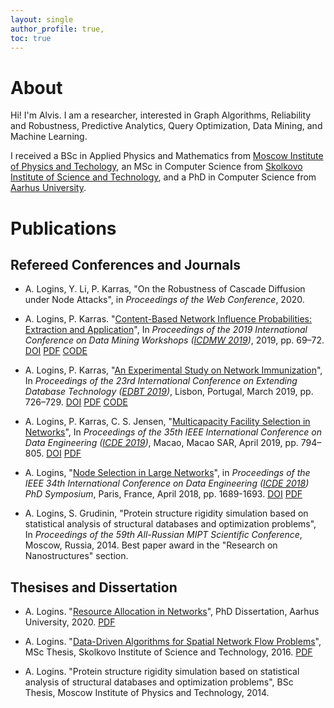 ```yaml
---
layout: single
author_profile: true,
toc: true
---
```

# About
Hi! I'm Alvis. I am a researcher, interested in Graph Algorithms, Reliability and Robustness, Predictive Analytics, Query Optimization, Data Mining, and Machine Learning. 

I received a BSc in Applied Physics and Mathematics from [Moscow Institute of Physics and Techology](https://mipt.ru/english/), an MSc in Computer Science from [Skolkovo Institute of Science and Technology](https://www.skoltech.ru/en/), and a PhD in Computer Science from [Aarhus University](https://international.au.dk).

# Publications

## Refereed Conferences and Journals

- A. Logins, Y. Li, P. Karras, "On the Robustness of Cascade Diffusion under Node Attacks", in *Proceedings of the Web Conference*, 2020.

- A. Logins, P. Karras. "[Content-Based Network Influence Probabilities: Extraction and Application](/assets/pdf/vk_icdmw2019.pdf)", In *Proceedings of the 2019 International Conference on Data Mining Workshops ([ICDMW 2019](http://www.guide2research.com/conference/icdm-2019))*, 2019, pp. 69–72. [DOI](https://doi.org/10.1109/ICDMW.2019.00020) [PDF](/assets/pdf/vk_icdmw2019.pdf) [CODE](https://github.com/iconvk/LearningIndependentCascadeOnVK)

- A. Logins, P. Karras, "[An Experimental Study on Network Immunization](/assets/pdf/immun_edbt2019.pdf)", In *Proceedings of the 23rd International Conference on Extending Database Technology ([EDBT 2019](http://edbticdt2019.inesc-id.pt))*, Lisbon, Portugal, March 2019, pp. 726–729. [DOI](http://dx.doi.org/10.5441/002/edbt.2019.97) [PDF](/assets/pdf/immun_edbt2019.pdf) [CODE](https://github.com/allogn/Network-Immunization)

- A. Logins, P. Karras, C. S. Jensen, "[Multicapacity Facility Selection in Networks](/assets/pdf/wma_icde2019.pdf)", In *Proceedings of the 35th IEEE International Conference on Data Engineering ([ICDE 2019](http://conferences.cis.umac.mo/icde2019/))*, Macao, Macao SAR, April 2019, pp. 794–805. [DOI](https://doi.org/10.1109/ICDE.2019.00076) [PDF](/assets/pdf/wma_icde2019.pdf)

- A. Logins, "[Node Selection in Large Networks](/assets/pdf/node_selection_icde2018.pdf)", in *Proceedings of the IEEE 34th International Conference on Data Engineering ([ICDE 2018](https://icde2018.org)) PhD Symposium*, Paris, France, April 2018, pp. 1689-1693. [DOI](https://doi.org/10.1109/ICDE.2018.00216) [PDF](/assets/pdf/node_selection_icde2018.pdf)

- A. Logins, S. Grudinin, "Protein structure rigidity simulation based on statistical analysis of structural databases and optimization problems", In *Proceedings of the 59th All-Russian MIPT Scientific Conference*, Moscow, Russia, 2014. Best paper award in the "Research on Nanostructures" section.

## Thesises and Dissertation

- A. Logins. "[Resource Allocation in Networks](resource_allocation_in_networks_logins_phd.pdf)", PhD Dissertation, Aarhus University, 2020. [PDF](/assets/pdf/resource_allocation_in_networks_logins_phd.pdf)

- A. Logins. "[Data-Driven Algorithms for Spatial Network Flow Problems](/assets/pdf/msc_logins.pdf)", MSc Thesis, Skolkovo Institute of Science and Technology, 2016. [PDF](/assets/pdf/msc_logins.pdf)

- A. Logins. "Protein structure rigidity simulation based on statistical analysis of structural databases and optimization problems", BSc Thesis, Moscow Institute of Physics and Technology, 2014.
